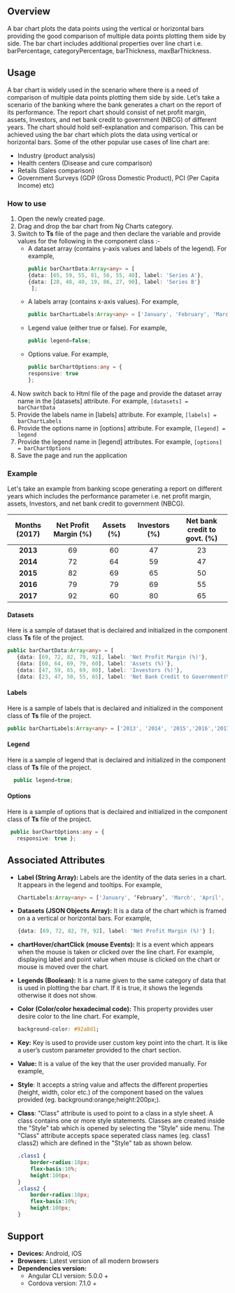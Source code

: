 ## Overview
A bar chart plots the data points using the vertical or horizontal bars providing the good comparison of multiple data points plotting them side by side. The bar chart includes additional properties over line chart i.e. barPercentage, categoryPercentage, barThickness, maxBarThickness.
 
## Usage
A bar chart is widely used in the scenario where there is a need of comparison of multiple data points plotting them side by side.
Let’s take a scenario of the banking where the bank generates a chart on the report of its performance. The report chart should consist of net profit margin, assets, Investors, and net bank credit to government (NBCG) of different years. The chart should hold self-explanation and comparison. This can be achieved using the bar chart which plots the data using vertical or horizontal bars. 
Some of the other popular use cases of line chart are:
-   Industry (product analysis)
-   Health centers (Disease and cure comparison)
-   Retails (Sales comparison)
-   Government Surveys (GDP (Gross Domestic Product), PCI (Per Capita Income) etc)

### How to use
1. Open the newly created page.
2. Drag and drop the bar chart from Ng Charts category.
3. Switch to **Ts** file of the page and then declare the variable and provide values for the following in the component class :- 
    * A dataset array (contains y-axis values and labels of the legend). For example,
        ```typescript 
        public barChartData:Array<any> = [
        {data: [65, 59, 55, 81, 56, 55, 40], label: 'Series A'},
        {data: [28, 48, 40, 19, 86, 27, 90], label: 'Series B'}
         ];
        ```
    * A labels array (contains x-axis values). For example,
        ```typescript
        public barChartLabels:Array<any> = ['January', 'February', 'March','April', 'May', 'June', 'July'];
        ```
    * Legend value (either true or false). For example, 
        ```typescript
        public legend=false;
        ```
    * Options value. For example,
        ```typescript
        public barChartOptions:any = {
        responsive: true
        };
        ```
4. Now switch back to Html file of the page and provide the dataset array name in the [datasets] attribute. For example,
        ```
		[datasets] = barChartData
		```
6. Provide the labels name in [labels] attribute. For example,
        ```
        [labels] = barChartLabels
        ```
7. Provide the options name in [options] attribute. For example,
        ```
        [legend] = legend
        ```
8. Provide the legend name in [legend] attributes. For example,
        ```
		[options] = barChartOptions
		```
9. Save the page and run the application 
### Example
Let's take an example from banking scope generating a report on different years which includes the performance parameter i.e. net profit margin, assets, Investors, and net bank credit to government (NBCG).

| Months (2017) | Net Profit Margin (%) | Assets (%) | Investors (%) | Net bank credit to govt. (%) |
| :------: | :------: | :------: | :------: | :------: |
| **2013** | 69 | 60 | 47 | 23 |
| **2014** | 72 | 64 | 59 | 47 |
| **2015** | 82 | 69 | 65 | 50 |
| **2016** | 79 | 79 | 69 | 55 |
| **2017** | 92 | 60 | 80 | 65 |

#### Datasets
Here is a sample of dataset that is declaired and initialized in the component class **Ts** file of the project. 
```typescript
public barChartData:Array<any> = [
   {data: [69, 72, 82, 79, 92], label: 'Net Profit Margin (%)'},
   {data: [60, 64, 69, 79, 60], label: 'Assets (%)'},
   {data: [47, 59, 65, 69, 80], label: 'Investors (%)'},
   {data: [23, 47, 50, 55, 65], label: 'Net Bank Credit to Government(%)'} ];
```
#### Labels
Here is a sample of labels that is declaired and initialized in the component class of **Ts** file of the project.
```typescript
public barChartLabels:Array<any> = ['2013', '2014', '2015','2016','2017'];
```
#### Legend
Here is a sample of legend that is declaired and initialized in the component class of **Ts** file of the project.
```typescript
  public legend=true;
```
#### Options
Here is a sample of options that is declaired and initialized in the component class of **Ts** file of the project.
```typescript
 public barChartOptions:any = {
   responsive: true };
```
## Associated Attributes
- **Label (String Array):** Labels are the identity of the data series in a chart. It appears in the legend and tooltips. For example, 
    ```typescript
    ChartLabels:Array<any> = ['January', ‘February’, 'March', 'April', 'May', 'June', 'July'];
    ```

-   **Datasets (JSON Objects Array):** It is a data of the chart which is framed on a a vertical or horizontal bars. For example,
    ```typescript
    {data: [69, 72, 82, 79, 92], label: 'Net Profit Margin (%)'} ];
    ```
- **chartHover/chartClick (mouse Events):** It is a event which appears when the mouse is taken or clicked over the line chart. For example, displaying label and point value when mouse is clicked on the chart or mouse is moved over the chart. 
- **Legends (Boolean):** It is a name given to the same category of data that is used in plotting the bar chart. If it is true, it shows the legends otherwise it does not show.
- **Color (Color/color hexadecimal code):** This property provides user desire color to the line chart. For example, 
    ```css
    background-color: #92a8d1;
    ```

-   **Key:** Key is used to provide user custom key point into the chart. It is like a user’s custom parameter provided to the chart section.

-   **Value:** It is a value of the key that the user provided manually. For example,
- **Style**: It accepts a string value and affects the different properties (height, width, color etc.) of the component based on the values provided (eg. background:orange;height:200px;).

- **Class**: "Class" attribute is used to point to a class in a style sheet. A class contains one or more style statements. Classes are created inside the "Style" tab which is opened by selecting the "Style" side menu. The "Class" attribute accepts space seperated class names (eg. class1 class2) which are defined in the "Style" tab as shown below.
    ```css
    .class1 {
        border-radius:10px;
        flex-basis:10%;
        height:100px;
    }
    .class2 {
        border-radius:10px;
        flex-basis:10%;
        height:100px;
    }
    
    ```

## Support
- **Devices:** Android, iOS
- **Browsers:**  Latest version of all modern browsers
- **Dependencies version:** 
    - Angular CLI version: 5.0.0 + 
    - Cordova version: 7.1.0 +

